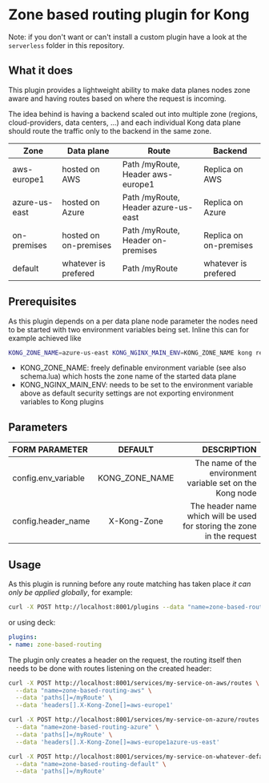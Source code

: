 # Zone based routing plugin for Kong

Note: if you don't want or can't install a custom plugin have a look at the `serverless` folder in this repository.

## What it does

This plugin provides a lightweight ability to make data planes nodes zone aware and having routes based on where the request is incoming.

The idea behind is having a backend scaled out into multiple zone (regions, cloud-providers, data centers, ...) and each individual Kong data plane should route the traffic only to the backend in the same zone.

| Zone | Data plane | Route | Backend |
|---|---|---|---|
| aws-europe1 | hosted on AWS | Path /myRoute, Header aws-europe1 | Replica on AWS |
| azure-us-east  | hosted on Azure | Path /myRoute, Header azure-us-east | Replica on Azure |
| on-premises | hosted on on-premises | Path /myRoute, Header on-premises | Replica on on-premises |
| default | whatever is prefered | Path /myRoute | whatever is prefered |

## Prerequisites

As this plugin depends on a per data plane node parameter the nodes need to be started with two environment variables being set. Inline this can for example achieved like

```bash
KONG_ZONE_NAME=azure-us-east KONG_NGINX_MAIN_ENV=KONG_ZONE_NAME kong restart
```

* KONG_ZONE_NAME: freely definable environment variable (see also schema.lua) which hosts the zone name of the started data plane
* KONG_NGINX_MAIN_ENV: needs to be set to the environment variable above as default security settings are not exporting environment variables to Kong plugins

## Parameters

|FORM PARAMETER|DEFAULT|DESCRIPTION|
|:----|:------:|------:|
|config.env_variable|KONG_ZONE_NAME|The name of the environment variable set on the Kong node|
|config.header_name|X-Kong-Zone|The header name which will be used for storing the zone in the request|

## Usage

As this plugin is running before any route matching has taken place *it can only be applied globally*, for example:

```bash
curl -X POST http://localhost:8001/plugins --data "name=zone-based-routing
```

or using deck:

```YAML
plugins:
- name: zone-based-routing
```

The plugin only creates a header on the request, the routing itself then needs to be done with routes listening on the created header:

```bash
curl -X POST http://localhost:8001/services/my-service-on-aws/routes \
  --data "name=zone-based-routing-aws" \
  --data 'paths[]=/myRoute' \
  --data 'headers[].X-Kong-Zone[]=aws-europe1'

curl -X POST http://localhost:8001/services/my-service-on-azure/routes \
  --data "name=zone-based-routing-azure" \
  --data 'paths[]=/myRoute' \
  --data 'headers[].X-Kong-Zone[]=aws-europe1azure-us-east'

curl -X POST http://localhost:8001/services/my-service-on-whatever-default/routes \
  --data "name=zone-based-routing-default" \
  --data 'paths[]=/myRoute'
```
